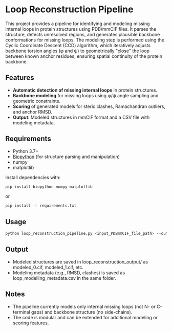 # Loop Reconstruction Pipeline

This project provides a pipeline for identifying and modeling missing internal loops in protein structures using PDB/mmCIF files. It parses the structure, detects unresolved regions, and generates plausible backbone conformations for missing loops. The modeling step is performed using the Cyclic Coordinate Descent (CCD) algorithm, which iteratively adjusts backbone torsion angles (φ and ψ) to geometrically "close" the loop between known anchor residues, ensuring spatial continuity of the protein backbone.

## Features

- **Automatic detection of missing internal loops** in protein structures.
- **Backbone modeling** for missing loops using φ/ψ angle sampling and geometric constraints.
- **Scoring** of generated models for steric clashes, Ramachandran outliers, and anchor RMSD.
- **Output**: Modeled structures in mmCIF format and a CSV file with modeling metadata.

## Requirements

- Python 3.7+
- [Biopython](https://biopython.org/) (for structure parsing and manipulation)
- numpy
- matplotlib

Install dependencies with:

```bash
pip install biopython numpy matplotlib
```

or

```bash
pip install -r requirements.txt
```

## Usage 

```bash
python loop_reconstruction_pipeline.py <input_PDBmmCIF_file_path> --output_dir <output_path> ----n_models <number_of_generated_models>
```

## Output

- Modeled structures are saved in loop_reconstruction_output/ as modeled_0.cif, modeled_1.cif, etc.
- Modeling metadata (e.g., RMSD, clashes) is saved as loop_modelling_metadata.csv in the same folder.

## Notes

- The pipeline currently models only internal missing loops (not N- or C-terminal gaps) and backbone structure (no side-chains).
- The code is modular and can be extended for additional modeling or scoring features.
